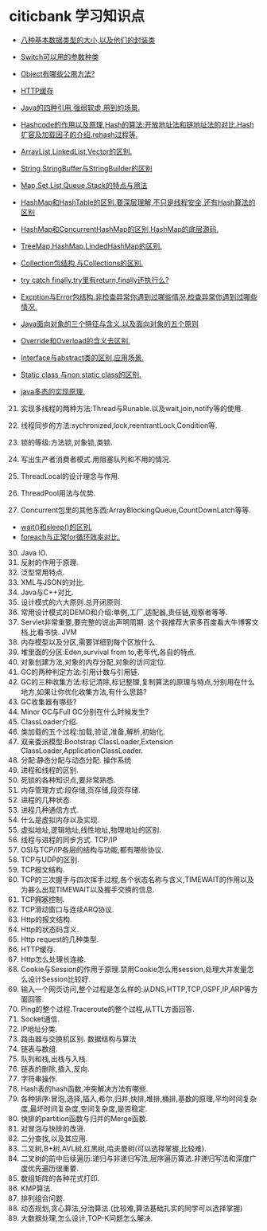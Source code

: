 # citicbank 学习知识点
- [八种基本数据类型的大小,以及他们的封装类](study/1.md)
- [Switch可以用的参数种类](study/2.md)
- [Object有哪些公用方法?](study/3.md)
- [HTTP缓存](study/4.md)
- [Java的四种引用,强弱软虚,用到的场景.](study/5.md)
- [Hashcode的作用以及原理,Hash的算法:开放地址法和链地址法的对比.Hash扩容及加载因子的介绍.rehash过程等.](study/6.md)
- [ArrayList,LinkedList,Vector的区别.](study/7.md)    
- [String,StringBuffer与StringBuilder的区别](study/8.md)
- [Map,Set,List,Queue,Stack的特点与用法](study/9.md)
- [HashMap和HashTable的区别.要深层理解,不只是线程安全,还有Hash算法的区别](study/10.md)
- [HashMap和ConcurrentHashMap的区别,HashMap的底层源码.](study/11.md)
- [TreeMap,HashMap,LindedHashMap的区别.](study/12.md)
- [Collection包结构,与Collections的区别.](study/13.md)
- [try catch finally,try里有return,finally还执行么?](study/14.md)
- [Excption与Error包结构.非检查异常你遇到过哪些情况,检查异常你遇到过哪些情况.](study/15.md)
- [Java面向对象的三个特征与含义.以及面向对象的五个原则](study/16.md)
- [Override和Overload的含义去区别.](study/17.md)
- [Interface与abstract类的区别,应用场景.](study/18.md)

- [Static class 与non static class的区别.](study/19.md)
- [java多态的实现原理.](study/20.md)
21. 实现多线程的两种方法:Thread与Runable.以及wait,join,notify等的使用.
22. 线程同步的方法:sychronized,lock,reentrantLock,Condition等.
23. 锁的等级:方法锁,对象锁,类锁.

24. 写出生产者消费者模式.用阻塞队列和不用的情况.
25. ThreadLocal的设计理念与作用.
26. ThreadPool用法与优势.
27. Concurrent包里的其他东西:ArrayBlockingQueue,CountDownLatch等等.

- [wait()和sleep()的区别.](study/28.md)
- [foreach与正常for循环效率对比.](study/29.md)

30. Java IO.
31. 反射的作用于原理.
32. 泛型常用特点.
33. XML与JSON的对比.
34. Java与C\++对比.
35. 设计模式的六大原则.总开闭原则.
36. 常用设计模式的DEMO和介绍:单例,工厂,适配器,责任链,观察者等等.
37. Servlet非常重要,要完整的说出声明周期.
这个我推荐大家多百度看大牛博客文档,比看书快.
JVM
1. 内存模型以及分区,需要详细到每个区放什么.
2. 堆里面的分区:Eden,survival from to,老年代,各自的特点.
3. 对象创建方法,对象的内存分配,对象的访问定位.
4. GC的两种判定方法:引用计数与引用链.
5. GC的三种收集方法:标记清除,标记整理,复制算法的原理与特点,分别用在什么地方,如果让你优化收集方法,有什么思路?
6. GC收集器有哪些?
7. Minor GC与Full GC分别在什么时候发生?
8. ClassLoader介绍.
9. 类加载的五个过程:加载,验证,准备,解析,初始化.
10. 双亲委派模型:Bootstrap ClassLoader,Extension ClassLoader,ApplicationClassLoader.
11. 分配:静态分配与动态分配.
操作系统
1. 进程和线程的区别.
2. 死锁的各种知识点,要非常熟悉.
3. 内存管理方式:段存储,页存储,段页存储.
4. 进程的几种状态.
5. 进程几种通信方式.
6. 什么是虚拟内存以及实现.
7. 虚拟地址,逻辑地址,线性地址,物理地址的区别.
8. 线程与进程的同步方式.
TCP/IP
1. OSI与TCP/IP各层的结构与功能,都有哪些协议.
2. TCP与UDP的区别.
3. TCP报文结构.
4. TCP的三次握手与四次挥手过程,各个状态名称与含义,TIMEWAIT的作用以及为甚么出现TIMEWAIT以及握手交换的信息.
5. TCP拥塞控制.
6. TCP滑动窗口与连续ARQ协议.
7. Http的报文结构.
8. Http的状态码含义.
9. Http request的几种类型.
10. HTTP缓存.
11. Http怎么处理长连接.
12. Cookie与Session的作用于原理.禁用Cookie怎么用session,处理大并发量怎么设计Session比较好.
13. 输入一个网页访问,整个过程是怎么样的:从DNS,HTTP,TCP,OSPF,IP,ARP等方面回答.
14. Ping的整个过程.Traceroute的整个过程,从TTL方面回答.
15. Socket通信.
16. IP地址分类.
17. 路由器与交换机区别.
数据结构与算法
1. 链表与数组.
2. 队列和栈,出栈与入栈.
3. 链表的删除,插入,反向.
4. 字符串操作.
5. Hash表的hash函数,冲突解决方法有哪些.
6. 各种排序:冒泡,选择,插入,希尔,归并,快排,堆排,桶排,基数的原理,平均时间复杂度,最坏时间复杂度,空间复杂度,是否稳定.
7. 快排的partition函数与归并的Merge函数.
8. 对冒泡与快排的改进.
9. 二分查找,以及其应用.
10. 二叉树,B+树,AVL树,红黑树,哈夫曼树(可以选择掌握,比较难).
11. 二叉树的前中后续遍历:递归与非递归写法,层序遍历算法.非递归写法和深度广度优先遍历很重要.
12. 数组矩阵的各种花式打印.
13. KMP算法.
14. 排列组合问题.
15. 动态规划,贪心算法,分治算法.(比较难,算法基础扎实的同学可以选择掌握)
16. 大数据处理,怎么设计,TOP-K问题怎么解决.